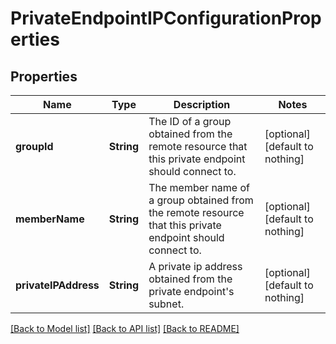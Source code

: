 # PrivateEndpointIPConfigurationProperties


## Properties
Name | Type | Description | Notes
------------ | ------------- | ------------- | -------------
**groupId** | **String** | The ID of a group obtained from the remote resource that this private endpoint should connect to. | [optional] [default to nothing]
**memberName** | **String** | The member name of a group obtained from the remote resource that this private endpoint should connect to. | [optional] [default to nothing]
**privateIPAddress** | **String** | A private ip address obtained from the private endpoint&#39;s subnet. | [optional] [default to nothing]


[[Back to Model list]](../README.md#models) [[Back to API list]](../README.md#api-endpoints) [[Back to README]](../README.md)


